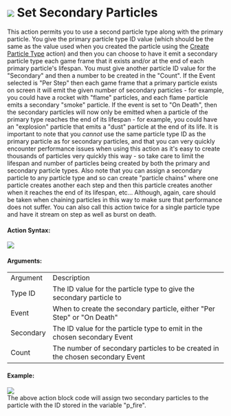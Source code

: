 #  ![](https://gms.magecorn.com/Manual/assets/Images/Scripting_Reference/Drag_And_Drop/Reference/Particles/i_Particles_Set_Secondary_Particles.png) Set Secondary Particles

This action permits you to use a second particle type along with the
primary particle. You give the primary particle type ID value (which
should be the same as the value used when you created the particle using
the [Create Particle Type](Create_Particle_Type) action) and then
you can choose to have it emit a secondary particle type each game frame
that it exists and/or at the end of each primary particle's lifespan.
You must give another particle ID value for the "Secondary" and then a
number to be created in the "Count". If the Event selected is "Per Step"
then each game frame that a primary particle exists on screen it will
emit the given number of secondary particles - for example, you could
have a rocket with "flame" particles, and each flame particle emits a
secondary "smoke" particle. If the event is set to "On Death", then the
secondary particles will now only be emitted when a particle of the
primary type reaches the end of its lifespan - for example, you could
have an "explosion" particle that emits a "dust" particle at the end of
its life. It is important to note that you *cannot* use the same
particle type ID as the primary particle as for secondary particles, and
that you can very quickly encounter performance issues when using this
action as it's easy to create thousands of particles very quickly this
way - so take care to limit the lifespan and number of particles being
created by both the primary and secondary particle types. Also note that
you can assign a secondary particle to any particle type and so can
create "particle chains" where one particle creates another each step
and then this particle creates another when it reaches the end of its
lifespan, etc... Although, again, care should be taken when chaining
particles in this way to make sure that performance does not suffer. You
can also call this action twice for a single particle type and have it
stream on step as well as burst on death.

#### Action Syntax:

  
![](https://gms.magecorn.com/Manual/assets/Images/Scripting_Reference/Drag_And_Drop/Reference/Particles/a_Particles_Set_Secondary_Particles.png)  

#### Arguments:

|           |                                                                               |
|-----------|-------------------------------------------------------------------------------|
| Argument  | Description                                                                   |
| Type ID   | The ID value for the particle type to give the secondary particle to          |
| Event     | When to create the secondary particle, either "Per Step" or "On Death"        |
| Secondary | The ID value for the particle type to emit in the chosen secondary Event      |
| Count     | The number of secondary particles to be created in the chosen secondary Event |

#### Example:

  
![](https://gms.magecorn.com/Manual/assets/Images/Scripting_Reference/Drag_And_Drop/Reference/Particles/e_Particles_Set_Secondary_Particles.png)  
The above action block code will assign two secondary particles to the
particle with the ID stored in the variable "p_fire".
